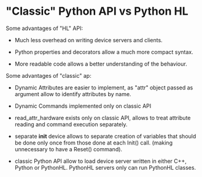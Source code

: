 # "Classic" Python API vs Python HL

Some advantages of "HL" API:

  - Much less overhead on writing device servers and clients.

 - Python properties and decorators allow a much more compact syntax.

 - More readable code allows a better understanding of the behaviour.

Some advantages of "classic" ap:

 - Dynamic Attributes are easier to implement, as "attr" object 
passed as argument allow to identify attributes by name.

 - Dynamic Commands implemented only on classic API

 - read_attr_hardware exists only on classic API, allows to treat
attribute reading and command execution separately.

 - separate __init__ device allows to separate creation of variables
that should be done only once from those done at each Init() call. 
(making unnecessary to have a Reset() command).

 - classic Python API allow to load device server written in either
 C++, Python or PythonHL. PythonHL servers only can run PythonHL classes.
